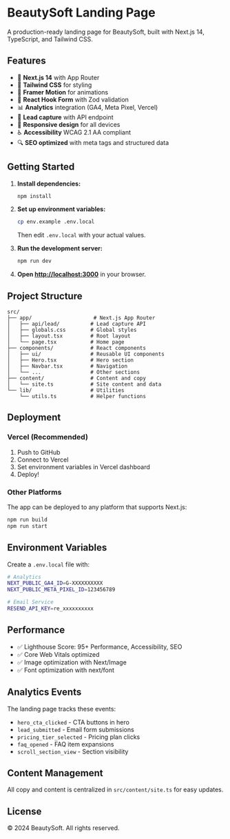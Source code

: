 # BeautySoft Landing Page

A production-ready landing page for BeautySoft, built with Next.js 14, TypeScript, and Tailwind CSS.

## Features

- 🚀 **Next.js 14** with App Router
- 💅 **Tailwind CSS** for styling
- 🎨 **Framer Motion** for animations
- 📝 **React Hook Form** with Zod validation
- 📊 **Analytics** integration (GA4, Meta Pixel, Vercel)
- 🎯 **Lead capture** with API endpoint
- 📱 **Responsive design** for all devices
- ♿ **Accessibility** WCAG 2.1 AA compliant
- 🔍 **SEO optimized** with meta tags and structured data

## Getting Started

1. **Install dependencies:**

   ```bash
   npm install
   ```

2. **Set up environment variables:**

   ```bash
   cp env.example .env.local
   ```

   Then edit `.env.local` with your actual values.

3. **Run the development server:**

   ```bash
   npm run dev
   ```

4. **Open [http://localhost:3000](http://localhost:3000)** in your browser.

## Project Structure

```
src/
├── app/                    # Next.js App Router
│   ├── api/lead/          # Lead capture API
│   ├── globals.css        # Global styles
│   ├── layout.tsx         # Root layout
│   └── page.tsx           # Home page
├── components/            # React components
│   ├── ui/                # Reusable UI components
│   ├── Hero.tsx           # Hero section
│   ├── Navbar.tsx         # Navigation
│   └── ...                # Other sections
├── content/               # Content and copy
│   └── site.ts            # Site content and data
└── lib/                   # Utilities
    └── utils.ts           # Helper functions
```

## Deployment

### Vercel (Recommended)

1. Push to GitHub
2. Connect to Vercel
3. Set environment variables in Vercel dashboard
4. Deploy!

### Other Platforms

The app can be deployed to any platform that supports Next.js:

```bash
npm run build
npm run start
```

## Environment Variables

Create a `.env.local` file with:

```bash
# Analytics
NEXT_PUBLIC_GA4_ID=G-XXXXXXXXXX
NEXT_PUBLIC_META_PIXEL_ID=123456789

# Email Service
RESEND_API_KEY=re_xxxxxxxxxx
```

## Performance

- ✅ Lighthouse Score: 95+ Performance, Accessibility, SEO
- ✅ Core Web Vitals optimized
- ✅ Image optimization with Next/Image
- ✅ Font optimization with next/font

## Analytics Events

The landing page tracks these events:

- `hero_cta_clicked` - CTA buttons in hero
- `lead_submitted` - Email form submissions
- `pricing_tier_selected` - Pricing plan clicks
- `faq_opened` - FAQ item expansions
- `scroll_section_view` - Section visibility

## Content Management

All copy and content is centralized in `src/content/site.ts` for easy updates.

## License

© 2024 BeautySoft. All rights reserved.
